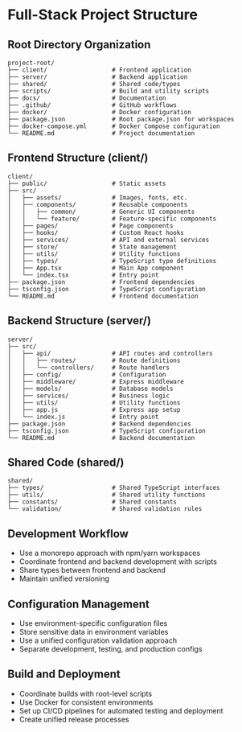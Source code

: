 # Full-Stack Project Structure

## Root Directory Organization

```plaintext
project-root/
├── client/                  # Frontend application
├── server/                  # Backend application
├── shared/                  # Shared code/types
├── scripts/                 # Build and utility scripts
├── docs/                    # Documentation
├── .github/                 # GitHub workflows
├── docker/                  # Docker configuration
├── package.json             # Root package.json for workspaces
├── docker-compose.yml       # Docker Compose configuration
└── README.md                # Project documentation
```

## Frontend Structure (client/)

```plaintext
client/
├── public/                  # Static assets
├── src/
│   ├── assets/              # Images, fonts, etc.
│   ├── components/          # Reusable components
│   │   ├── common/          # Generic UI components
│   │   └── feature/         # Feature-specific components
│   ├── pages/               # Page components
│   ├── hooks/               # Custom React hooks
│   ├── services/            # API and external services
│   ├── store/               # State management
│   ├── utils/               # Utility functions
│   ├── types/               # TypeScript type definitions
│   ├── App.tsx              # Main App component
│   └── index.tsx            # Entry point
├── package.json             # Frontend dependencies
├── tsconfig.json            # TypeScript configuration
└── README.md                # Frontend documentation
```

## Backend Structure (server/)

```plaintext
server/
├── src/
│   ├── api/                 # API routes and controllers
│   │   ├── routes/          # Route definitions
│   │   └── controllers/     # Route handlers
│   ├── config/              # Configuration
│   ├── middleware/          # Express middleware
│   ├── models/              # Database models
│   ├── services/            # Business logic
│   ├── utils/               # Utility functions
│   ├── app.js               # Express app setup
│   └── index.js             # Entry point
├── package.json             # Backend dependencies
├── tsconfig.json            # TypeScript configuration
└── README.md                # Backend documentation
```

## Shared Code (shared/)

```plaintext
shared/
├── types/                   # Shared TypeScript interfaces
├── utils/                   # Shared utility functions
├── constants/               # Shared constants
└── validation/              # Shared validation rules
```

## Development Workflow

- Use a monorepo approach with npm/yarn workspaces
- Coordinate frontend and backend development with scripts
- Share types between frontend and backend
- Maintain unified versioning

## Configuration Management

- Use environment-specific configuration files
- Store sensitive data in environment variables
- Use a unified configuration validation approach
- Separate development, testing, and production configs

## Build and Deployment

- Coordinate builds with root-level scripts
- Use Docker for consistent environments
- Set up CI/CD pipelines for automated testing and deployment
- Create unified release processes
